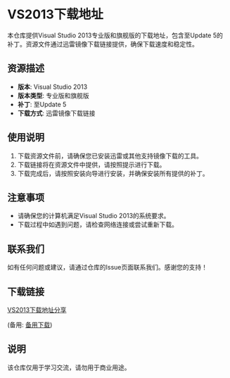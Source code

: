 # VS2013下载地址

本仓库提供Visual Studio 2013专业版和旗舰版的下载地址，包含至Update 5的补丁。资源文件通过迅雷镜像下载链接提供，确保下载速度和稳定性。

## 资源描述

- **版本**: Visual Studio 2013
- **版本类型**: 专业版和旗舰版
- **补丁**: 至Update 5
- **下载方式**: 迅雷镜像下载链接

## 使用说明

1. 下载资源文件前，请确保您已安装迅雷或其他支持镜像下载的工具。
2. 下载链接将在资源文件中提供，请按照提示进行下载。
3. 下载完成后，请按照安装向导进行安装，并确保安装所有提供的补丁。

## 注意事项

- 请确保您的计算机满足Visual Studio 2013的系统要求。
- 下载过程中如遇到问题，请检查网络连接或尝试重新下载。

## 联系我们

如有任何问题或建议，请通过仓库的Issue页面联系我们。感谢您的支持！

## 下载链接
[VS2013下载地址分享](https://pan.quark.cn/s/9a962027d5f6) 

(备用: [备用下载](https://pan.baidu.com/s/1iVuX48BQwRQ0wP0A7HbI5Q?pwd=1234))

## 说明

该仓库仅用于学习交流，请勿用于商业用途。
